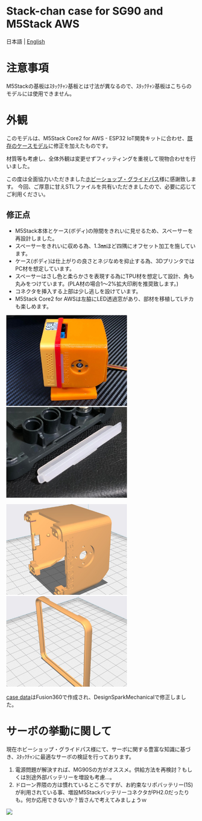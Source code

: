 # Stack-chan case for SG90 and M5Stack AWS
日本語 | [English](./README_for_SG90andM5StackAWS.md)

# 注意事項
M5Stackの基板はｽﾀｯｸﾁｬﾝ基板とは寸法が異なるので、ｽﾀｯｸﾁｬﾝ基板はこちらのモデルには使用できません。

# 外観
このモデルは、M5Stack Core2 for AWS - ESP32 IoT開発キットに合わせ、[既存のケースモデル](stack-chan/case/contributed/mongonta_case_for_SG90_and_M5GoBottomBoard/case_for_SG90andM5GoBottomBoard/shell_SG90_basicgraybottom.stl)に修正を加えたものです。

材質等も考慮し、全体外観は変更せずフィッティングを重視して現物合わせを行いました。

この度は全面協力いただきました[ホビーショップ・グライドパス](https://hsgp.cart.fc2.com/)様に感謝致します。
今回、ご厚意に甘えSTLファイルを共有いただきましたので、必要に応じてご利用ください。

## 修正点

 * M5Stack本体とケース(ボディ)の隙間をきれいに見せるため、スペーサーを再設計しました。
 * スペーサーをきれいに収める為、1.3㎜ほど四隅にオフセット加工を施しています。
 * ケース(ボディ)は仕上がりの良さとネジなめを抑止する為、3DプリンタではPC材を想定しています。
 * スペーサーはさし色と柔らかさを表現する為にTPU材を想定して設計、角も丸みをつけています。(PLA材の場合1～2%拡大印刷を推奨致します。)
 * コネクタを挿入する上部は少し逃しを設けています。
 * M5Stack Core2 for AWSは左脇にLED透過窓があり、部材を移植してLチカも楽しめます。
 
<img src="./docs/images/case_sg90_m5core2AWS.jpg" width="320">  <img src="./docs/images/LED.jpg" width="320">

<img src="./docs/images/case_sg90_m5core2AWSbody.jpg" width="320"> <img src="./docs/images/case_sg90_m5core2AWSspacer.jpg" width="320">

[case data](./case_for_SG90andM5StackAWS/)はFusion360で作成され、DesignSparkMechanicalで修正しました。


# サーボの挙動に関して
現在ホビーショップ・グライドパス様にて、サーボに関する豊富な知識に基づき、ｽﾀｯｸﾁｬﾝに最適なサーボの検証を行っております。

1. 電源問題が解決すれば、MG90Sの方がオススメ。供給方法を再検討？もしくは別途外部バッテリーを増設も考慮…。
2. ドローン界隈の方は慣れているところですが、お約束なリポバッテリー(1S)が利用されている事、増設M5StackバッテリーコネクタがPH2.0だったりも。何か応用できないか？皆さんで考えてみましょうｗ

<img src="./docs/images/tester-core2.gif" width="320">
